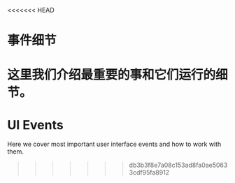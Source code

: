 <<<<<<< HEAD
# 事件细节

这里我们介绍最重要的事和它们运行的细节。
=======
# UI Events

Here we cover most important user interface events and how to work with them.
>>>>>>> db3b3f8e7a08c153ad8fa0ae50633cdf95fa8912
